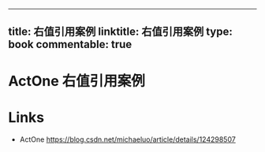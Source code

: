 
---
title: 右值引用案例
linktitle: 右值引用案例
type: book
commentable: true
---

# ActOne 右值引用案例

# Links

- ActOne https://blog.csdn.net/michaeluo/article/details/124298507

    